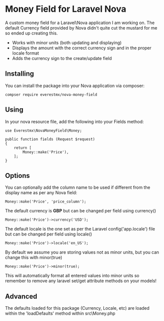 # Money Field for Laravel Nova

A custom money field for a Laravel\Nova application I am working on. The default Currency field provided by Nova didn't quite cut the mustard for me so ended up creating this.

- Works with minor units (both updating and displaying)
- Displays the amount with the correct currency sign and in the proper locale format
- Adds the currency sign to the create/update field

## Installing

You can install the package into your Nova application via composer:

```
compser require everestmx/nova-money-field
```

## Using
In your nova resource file, add the following into your Fields method:

```
use Everestmx\NovaMoneyField\Money;

public function fields (Request $request)
{
	return [
		Money::make('Price'),
	];
}
```

## Options
You can optionally add the column name to be used if different from the display name as per any Nova field:
```
Money::make('Price', 'price_column');
```
The default currency is **GBP** but can be changed per field using currency()
```
Money::make('Price')->currency('USD');
```
The default locale is the one set as per the Laravel config('app.locale') file but can be changed per field using locale()
```
Money::make('Price')->locale('en_US');
```
By default we assume you are storing values not as minor units, but you can change this with minor(true)
```
Money::make('Price')->minor(true);
```
This will automatically format all entered values into minor units so remember to remove any laravel set/get attribute methods on your models!

## Advanced
The defaults loaded for this package (Currency, Locale, etc) are loaded within the 'loadDefaults' method within src\Money.php
